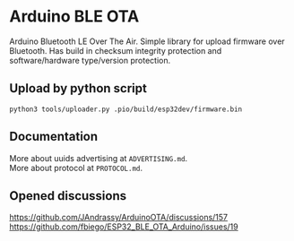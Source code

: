 # Arduino BLE OTA
Arduino Bluetooth LE Over The Air.
Simple library for upload firmware over Bluetooth.
Has build in checksum integrity protection and
software/hardware type/version protection.

## Upload by python script
```
python3 tools/uploader.py .pio/build/esp32dev/firmware.bin
```

## Documentation
More about uuids advertising at `ADVERTISING.md`.\
More about protocol at `PROTOCOL.md`.

## Opened discussions
https://github.com/JAndrassy/ArduinoOTA/discussions/157 \
https://github.com/fbiego/ESP32_BLE_OTA_Arduino/issues/19